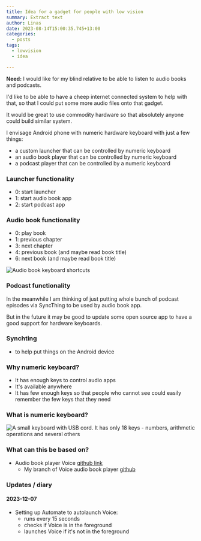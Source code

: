 ```yaml
---
title: Idea for a gadget for people with low vision 
summary: Extract text
author: Linas
date: 2023-08-14T15:00:35.745+13:00
categories:
  - posts
tags:
  - lowvision
  - idea

---
```


**Need:** I would like for my blind relative to be able to listen to audio books and podcasts. 

I'd like to be able to have a cheep internet connected system to help with that, so that I could put some more audio files onto that gadget.

It would be great to use commodity hardware so that absolutely anyone could build similar system.

I envisage Android phone with numeric hardware keyboard with just a few things:
* a custom launcher that can be controlled by numeric keyboard
* an audio book player that can be controlled by numeric keyboard
* a podcast player that can be controlled by a numeric keyboard


### Launcher functionality

* 0: start launcher
* 1: start audio book app
* 2: start podcast app

### Audio book functionality

* 0: play book
* 1: previous chapter
* 3: next chapter
* 4: previous book (and maybe read book title)
* 6: next book (and maybe read book title)

![Audio book keyboard shortcuts](/2023/keyboard.drawio.png)

### Podcast functionality

In the meanwhile I am thinking of just putting whole bunch of podcast episodes via SyncThing to be used by audio book app.

But in the future it may be good to update some open source app to have a good support for hardware keyboards. 

### Synchting

* to help put things on the Android device

### Why numeric keyboard?

* It has enough keys to control audio apps
* It's available anywhere
* It has few enough keys so that people who cannot see could easily remember the few keys that they need

### What is numeric keyboard?
![A small keyboard with USB cord. It has only 18 keys - numbers, arithmetic operations and several others](/2023/keyboard.jpg)

### What can this be based on?

* Audio book player Voice [github link](https://github.com/PaulWoitaschek/Voice)
  * My branch of Voice audio book player [github](https://github.com/bro1/Voice)


### Updates / diary

#### 2023-12-07

* Setting up Automate to autolaunch Voice:
  * runs every 15 seconds
  * checks if Voice is in the foreground
  * launches Voice if it's not in the foreground

